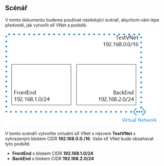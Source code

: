 ## <a name="scenario"></a>Scénář
V tomto dokumentu budeme používat následující scénář, abychom vám lépe předvedli, jak vytvořit síť VNet a podsítě.

![Scénář sítě VNet](./media/virtual-networks-create-vnet-scenario-include/vnet-scenario.png)

V tomto scénáři vytvoříte virtuální síť VNet s názvem **TestVNet** s vyhrazeným blokem CIDR **192.168.0.0./16**. Vaše síť VNet bude obsahovat tyto podsítě: 

* **FrontEnd** s blokem CIDR **192.168.1.0/24**
* **BackEnd** s blokem CIDR **192.168.2.0/24**



<!--HONumber=Nov16_HO2-->


